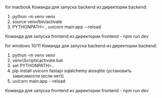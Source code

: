 for macbook
Команда для запуска backend из директории backend:
1. python -m venv venv
2. source venv/bin/activate
3. PYTHONPATH=.. uvicorn main:app --reload

Команда для запуска frontend из директории frontend - npm run dev

for windows 10/11
Команда для запуска backend из директории backend:
1. python -m venv venv
2. venv\Scripts\activate.bat
3. set PYTHONPATH=..
4. pip install uvicorn fastapi sqlalchemy aiosqlite (установить зависимости (если нет))
5. uvicorn main:app --reload

Команда для запуска frontend из директории frontend - npm run dev
